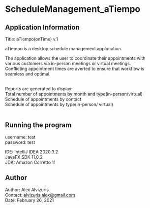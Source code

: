 # ScheduleManagement_aTiempo

## Application Information

Title: aTiempo(onTime) v.1

aTiempo is a desktop schedule management applocation.<br>

The application allows the user to coordinate their appointments with various customers via in-person meetings or virtual meetings.<br>
Conflicting appointment times are averted to ensure that workflow is seamless and optimal.<br><br>

Reports are generated to display:<br>
Total number of appointments by month and type(in-person/virtual)<br>
Schedule of appointments by contact<br>
Schedule of appointments by type(in-person/ virtual)<br><br>

## Running the program

username: test<br>
password: test<bt><br>

IDE: IntelliJ IDEA 2020.3.2<br>
JavaFX SDK 11.0.2<br>
JDK: Amazon Corretto 11<br>

## Author

Author: Alex Alvizuris<br>
Contact: alvizuris.alex@gmail.com<br>
Date: February 26, 2021

